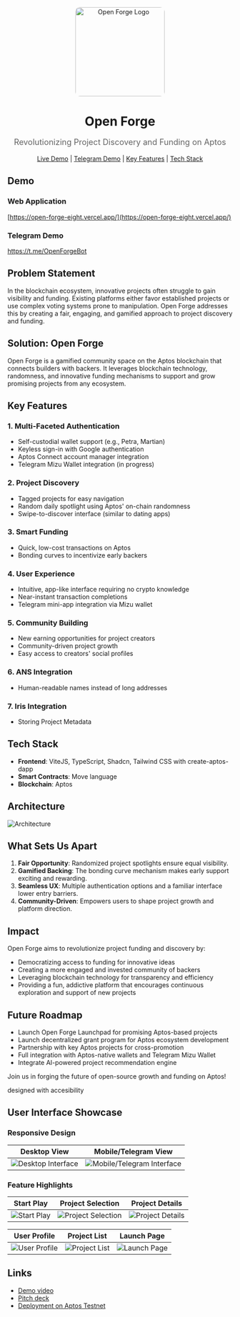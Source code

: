<p align="center">
  <img src="https://github.com/user-attachments/assets/16a29955-8db2-407a-81bc-97720d3de5a4" alt="Open Forge Logo" width="200" height="200" style="border-radius: 10px;">
</p>

<h1 align="center">Open Forge</h1>
<p align="center" style="font-size: 18px; color: #666;">Revolutionizing Project Discovery and Funding on Aptos</p>

<p align="center">
  <a href="https://open-forge-eight.vercel.app/">Live Demo</a> | 
  <a href="#telegram-demo">Telegram Demo</a> | 
  <a href="#key-features">Key Features</a> | 
  <a href="#tech-stack">Tech Stack</a>
</p>

## Demo

### Web Application

[https://open-forge-eight.vercel.app/](https://open-forge-eight.vercel.app/)

### Telegram Demo

https://t.me/OpenForgeBot

## Problem Statement

In the blockchain ecosystem, innovative projects often struggle to gain visibility and funding. Existing platforms either favor established projects or use complex voting systems prone to manipulation. Open Forge addresses this by creating a fair, engaging, and gamified approach to project discovery and funding.

## Solution: Open Forge

Open Forge is a gamified community space on the Aptos blockchain that connects builders with backers. It leverages blockchain technology, randomness, and innovative funding mechanisms to support and grow promising projects from any ecosystem.

## Key Features

### 1. Multi-Faceted Authentication
- Self-custodial wallet support (e.g., Petra, Martian)
- Keyless sign-in with Google authentication
- Aptos Connect account manager integration
- Telegram Mizu Wallet integration (in progress)

### 2. Project Discovery
- Tagged projects for easy navigation
- Random daily spotlight using Aptos' on-chain randomness
- Swipe-to-discover interface (similar to dating apps)

### 3. Smart Funding
- Quick, low-cost transactions on Aptos
- Bonding curves to incentivize early backers

### 4. User Experience
- Intuitive, app-like interface requiring no crypto knowledge
- Near-instant transaction completions
- Telegram mini-app integration via Mizu wallet

### 5. Community Building
- New earning opportunities for project creators
- Community-driven project growth
- Easy access to creators' social profiles

### 6. ANS Integration
- Human-readable names instead of long addresses

### 7. Iris Integration
- Storing Project Metadata

## Tech Stack

- **Frontend**: ViteJS, TypeScript, Shadcn, Tailwind CSS with create-aptos-dapp
- **Smart Contracts**: Move language
- **Blockchain**: Aptos

## Architecture

![Architecture](https://github.com/user-attachments/assets/3adfdb3c-27d9-4c17-84fe-8b7c6eb20022)

## What Sets Us Apart

1. **Fair Opportunity**: Randomized project spotlights ensure equal visibility.
2. **Gamified Backing**: The bonding curve mechanism makes early support exciting and rewarding.
3. **Seamless UX**: Multiple authentication options and a familiar interface lower entry barriers.
4. **Community-Driven**: Empowers users to shape project growth and platform direction.

## Impact

Open Forge aims to revolutionize project funding and discovery by:
- Democratizing access to funding for innovative ideas
- Creating a more engaged and invested community of backers
- Leveraging blockchain technology for transparency and efficiency
- Providing a fun, addictive platform that encourages continuous exploration and support of new projects

## Future Roadmap

- Launch Open Forge Launchpad for promising Aptos-based projects
- Launch decentralized grant program for Aptos ecosystem development
- Partnership with key Aptos projects for cross-promotion
- Full integration with Aptos-native wallets and Telegram Mizu Wallet
- Integrate AI-powered project recommendation engine

Join us in forging the future of open-source growth and funding on Aptos!


designed with accesibility

## User Interface Showcase

### Responsive Design

| Desktop View | Mobile/Telegram View |
|--------------|----------------------|
| ![Desktop Interface](https://github.com/user-attachments/assets/c38cd4ea-c349-4e23-8124-c587060aedd9) | ![Mobile/Telegram Interface](https://github.com/user-attachments/assets/219ee7a4-f795-4080-8492-ffd359a440a3) |

### Feature Highlights

| Start Play | Project Selection | Project Details |
|------------|-------------------|-----------------|
| ![Start Play](https://github.com/user-attachments/assets/b5155d92-d356-40f4-9d04-425b54577ec3) | ![Project Selection](https://github.com/user-attachments/assets/cfe32377-fb87-42f3-8ab2-56fc8492128f) | ![Project Details](https://github.com/user-attachments/assets/d38b7a1d-4913-4e1c-a74a-e174479461e2) |

| User Profile | Project List | Launch Page |
|--------------|--------------|-------------|
| ![User Profile](https://github.com/user-attachments/assets/d4285d93-0f24-42b7-8ceb-e093fdc914b7) | ![Project List](https://github.com/user-attachments/assets/acb8adb2-bf93-42f2-b1bb-fd505936006c) | ![Launch Page](https://github.com/user-attachments/assets/a2497478-0ecf-4523-92de-723cb9c06e4d) |

## Links

- [Demo video]()
- [Pitch deck](https://www.canva.com/design/DAGS7dzX6-Q/PEq3O2F_TpTWpUhlJKRNVQ/edit?utm_content=DAGS7dzX6-Q&utm_campaign=designshare&utm_medium=link2&utm_source=sharebutton)
- [Deployment on Aptos Testnet](https://explorer.aptoslabs.com/account/0x3937fa049f5d8ec5ea9e17b042788f20110b99741ee2c13c1255f0b066f92d67/transactions?network=testnet)
